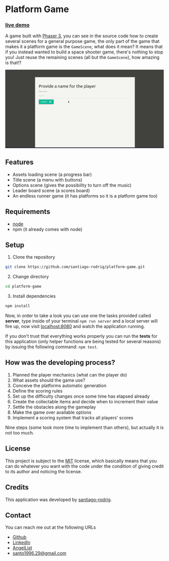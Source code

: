 # Platform Game

### [live demo](https://platform-game.santiagorodriguez.dev)

A game built with [Phaser 3](http://phaser.io/), you can see in the source code
how to create several scenes for a general purpose game, the only part of the
game that makes it a platform game is the `GameScene`, what does it mean? It
means that if you instead wanted to build a space shooter game, there's nothing
to stop you! Just reuse the remaining scenes (all but the `GameScene`), how
amazing is that!?

![platform game gif demo](./docs/demo.gif)

## Features

- Assets loading scene (a progress bar)
- Title scene (a menu with buttons)
- Options scene (gives the possibility to turn off the music)
- Leader board scene (a scores board)
- An endless runner game (it has platforms so it is a platform game too)

## Requirements

- [node](https://nodejs.org/en/)
- npm (it already comes with node)

## Setup

1. Clone the repository

```sh
git clone https://github.com/santiago-rodrig/platform-game.git
```

2. Change directory

```sh
cd platform-game
```

3. Install dependencies

```sh
npm install
```

Now, in order to take a look you can use one the tasks provided called
**server**, type inside of your terminal `npm run server` and a local server
will fire up, now visit [localhost:8080](http://localhost:8080) and watch
the application running.

If you don't trust that everything works properly you can run the **tests**
for this application (only helper functions are being tested for several
reasons) by issuing the following command: `npm test`.

## How was the developing process?

1. Planned the player mechanics (what can the player do)
2. What assets should the game use?
3. Conceive the platforms automatic generation
4. Define the scoring rules
5. Set up the difficulty changes once some time has elapsed already
6. Create the collectable items and decide when to increment their value
7. Settle the obstacles along the gameplay
8. Make the game over available options
9. Implement a scoring system that tracks all players' scores

Nine steps (some took more time to implement than others), but actually it is
not too much.

## License

This project is subject to the [MIT](./LICENSE) license, which
basically means that you can do whatever you want with the code under the
condition of giving credit to its author and noticing the license.

## Credits

This application was developed by
[santiago-rodrig](https://github.com/santiago-rodrig).

## Contact

You can reach me out at the following URLs

- [Github](https://github.com/santiago-rodrig)
- [LinkedIn](https://www.linkedin.com/in/santiago-andres-rodriguez-marquez)
- [AngelList](https://angel.co/u/santiago-andres-rodriguez-marquez)
- [santo1996.29@gmail.com](mailto:santo1996.29@gmail.com)
